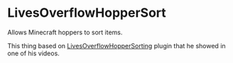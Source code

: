 # LivesOverflowHopperSort
Allows Minecraft hoppers to sort items. 

This thing based on <a href="https://www.youtube.com/@LiveOverflow">LivesOverflowHopperSorting</a> plugin that he showed in one of his videos. 

